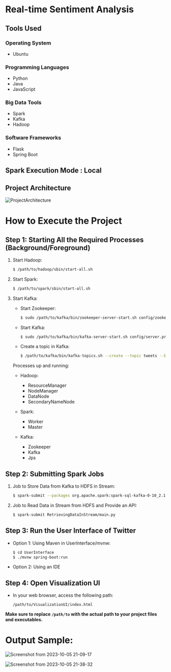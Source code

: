 # Real-time Sentiment Analysis

## Tools Used
### Operating System
- Ubuntu
  
### Programming Languages
- Python
- Java
- JavaScript

### Big Data Tools
- Spark
- Kafka
- Hadoop

### Software Frameworks
- Flask
- Spring Boot

## Spark Execution Mode : Local

## Project Architecture

![ProjectArchitecture](https://github.com/AshikJenly/REAL_TIME_SENTIMENT_ANALYSIS/assets/116492348/2e4587e3-5c01-4d3a-9a43-6cfd02dad975)


# How to Execute the Project
## Step 1: Starting All the Required Processes (Background/Foreground)



1. Start Hadoop:
   ```bash
   $ /path/to/hadoop/sbin/start-all.sh
   ```

2. Start Spark:
   ```bash
   $ /path/to/spark/sbin/start-all.sh
   ```

3. Start Kafka:

   - Start Zookeeper:
     ```bash
     $ sudo /path/to/kafka/bin/zookeeper-server-start.sh config/zookeeper.properties
     ```

   - Start Kafka:
     ```bash
     $ sudo /path/to/kafka/bin/kafka-server-start.sh config/server.properties
     ```

   - Create a topic in Kafka:
     ```bash
     $ /path/to/kafka/bin/kafka-topics.sh --create --topic tweets --bootstrap-server localhost:9092 --partitions 3 --replication-factor 1
     ```

   Processes up and running:

   - Hadoop:
     - ResourceManager
     - NodeManager
     - DataNode
     - SecondaryNameNode

   - Spark:
     - Worker
     - Master

   - Kafka:
     - Zookeeper
     - Kafka
     - Jps

## Step 2: Submitting Spark Jobs

1. Job to Store Data from Kafka to HDFS in Stream:
   ```bash
   $ spark-submit --packages org.apache.spark:spark-sql-kafka-0-10_2.12:3.5.0 StoringDataInStream/DataSource.py
   ```

2. Job to Read Data in Stream from HDFS and Provide an API:
   ```bash
   $ spark-submit RetrievingDataInStream/main.py
   ```

## Step 3: Run the User Interface of Twitter

- Option 1: Using Maven in UserInterface/mvnw:
  ```bash
  $ cd UserInterface
  $ ./mvnw spring-boot:run
  ```

- Option 2: Using an IDE

## Step 4: Open Visualization UI

- In your web browser, access the following path:
  ```
  /path/to/VisualizationUI/index.html
  ```

**Make sure to replace `/path/to` with the actual path to your project files and executables.**



# Output Sample:

![Screenshot from 2023-10-05 21-09-17](https://github.com/AshikJenly/REAL_TIME_SENTIMENT_ANALYSIS/assets/116492348/5c9cc4ee-eb45-4661-abec-f90dad3a9717)


![Screenshot from 2023-10-05 21-38-32](https://github.com/AshikJenly/REAL_TIME_SENTIMENT_ANALYSIS/assets/116492348/9bb3937d-28cb-4622-bd93-26b1d8c6adc4)

